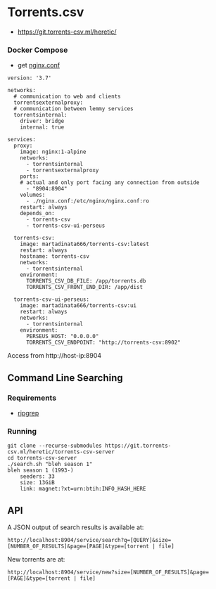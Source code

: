 # Torrents.csv

* https://git.torrents-csv.ml/heretic/
<!-- Torrents.csv - An open source, collaborative repository of torrents, with a self-hostable web server.   -->

### Docker Compose
* get [nginx.conf](https://git.torrents-csv.ml/heretic/torrents-csv-server/src/branch/main/docker/prod/nginx.conf)
```
version: '3.7'

networks:
  # communication to web and clients
  torrentsexternalproxy:
  # communication between lemmy services
  torrentsinternal:
    driver: bridge
    internal: true

services:
  proxy:
    image: nginx:1-alpine
    networks:
      - torrentsinternal
      - torrentsexternalproxy
    ports:
    # actual and only port facing any connection from outside 
      - "8904:8904"
    volumes:
      - ./nginx.conf:/etc/nginx/nginx.conf:ro
    restart: always
    depends_on:
      - torrents-csv
      - torrents-csv-ui-perseus

  torrents-csv:
    image: martadinata666/torrents-csv:latest
    restart: always
    hostname: torrents-csv
    networks:
      - torrentsinternal
    environment:
      TORRENTS_CSV_DB_FILE: /app/torrents.db 
      TORRENTS_CSV_FRONT_END_DIR: /app/dist

  torrents-csv-ui-perseus:
    image: martadinata666/torrents-csv:ui
    restart: always
    networks:
      - torrentsinternal
    environment:
      PERSEUS_HOST: "0.0.0.0"
      TORRENTS_CSV_ENDPOINT: "http://torrents-csv:8902"
```
Access from http://host-ip:8904

## Command Line Searching

### Requirements

- [ripgrep](https://github.com/BurntSushi/ripgrep)

### Running

```
git clone --recurse-submodules https://git.torrents-csv.ml/heretic/torrents-csv-server
cd torrents-csv-server
./search.sh "bleh season 1"
bleh season 1 (1993-)
	seeders: 33
	size: 13GiB
	link: magnet:?xt=urn:btih:INFO_HASH_HERE
```

## API

A JSON output of search results is available at:

`http://localhost:8904/service/search?q=[QUERY]&size=[NUMBER_OF_RESULTS]&page=[PAGE]&type=[torrent | file]`

New torrents are at:

`http://localhost:8904/service/new?size=[NUMBER_OF_RESULTS]&page=[PAGE]&type=[torrent | file]`

